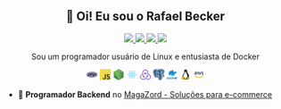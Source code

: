 <h2 align="center">
  👋 Oi! Eu sou o Rafael Becker
</h2>

<p align="center">
     <a href="https://www.linkedin.com/in/rafaelbeecker/" target="_blank">
      <img src="https://img.shields.io/badge/LinkedIn-0077B5?style=for-the-badge&logo=linkedin&logoColor=white" height="20"/>
     </a> 
     <a href="mailto:realfabecker@gmail.com" target="_blank">
      <img src="https://img.shields.io/badge/-Gmail-c14438?style=flat-square&logo=Gmail&logoColor=white&label=realfabecker@gmail.com" height="20"/>
     </a>     
     <a href="https://www.twitter.com/rafaelbeecker/" target="_blank">
      <img src="https://img.shields.io/badge/-Twitter-1da1f2?style=flat-square&labelColor=1da1f2&logo=twitter&logoColor=white" height="20"/>
     </a>
     <a href="https://api.whatsapp.com/send?phone=5547988771357&text=Oi Rafael! Tubo bem? Muito legal seu perfil no GitHub" target="_blank">
      <img src="https://img.shields.io/badge/-Whatsapp-4CA143?style=flat-square&labelColor=4CA143&logo=whatsapp&logoColor=white" height="20"/>
     </a>
</p>

<p align="center">
  Sou um programador usuário de Linux e entusiasta de Docker
</p>


<p align="center">
<img height="20" src="https://raw.githubusercontent.com/github/explore/ccc16358ac4530c6a69b1b80c7223cd2744dea83/topics/php/php.png">  <img height="20" src="https://raw.githubusercontent.com/github/explore/80688e429a7d4ef2fca1e82350fe8e3517d3494d/topics/javascript/javascript.png">  <img height="20" src="https://raw.githubusercontent.com/github/explore/80688e429a7d4ef2fca1e82350fe8e3517d3494d/topics/nodejs/nodejs.png">  <img height="20" src="https://raw.githubusercontent.com/github/explore/80688e429a7d4ef2fca1e82350fe8e3517d3494d/topics/react/react.png">  <img height="20" src="https://raw.githubusercontent.com/github/explore/80688e429a7d4ef2fca1e82350fe8e3517d3494d/topics/redux/redux.png">  <img height="20" src="https://raw.githubusercontent.com/github/explore/80688e429a7d4ef2fca1e82350fe8e3517d3494d/topics/postgresql/postgresql.png">  <img height="20" src="https://raw.githubusercontent.com/github/explore/80688e429a7d4ef2fca1e82350fe8e3517d3494d/topics/docker/docker.png">  <img height="20" src="https://raw.githubusercontent.com/github/explore/80688e429a7d4ef2fca1e82350fe8e3517d3494d/topics/linux/linux.png">  <img height="20" src="https://raw.githubusercontent.com/github/explore/fbceb94436312b6dacde68d122a5b9c7d11f9524/topics/aws/aws.png">    
</p>

- :office: **Programador Backend** no [MagaZord - Soluções para e-commerce](https://github.com/magazord-plataforma)

